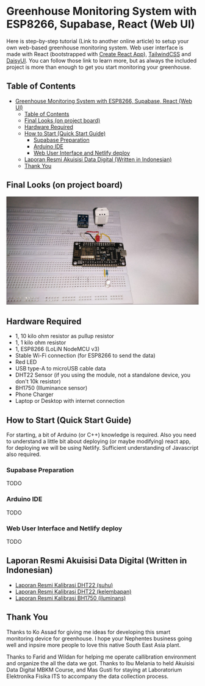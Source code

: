 # Greenhouse Monitoring System with ESP8266, Supabase, React (Web UI)

Here is step-by-step tutorial (Link to another online article) to setup your own web-based greenhouse monitoring system. Web user interface is made with React (bootstrapped with [Create React App](./REACT.md)), [TailwindCSS](https://tailwindcss.com/docs/guides/create-react-app) and [DaisyUI](https://daisyui.com/docs/install/). You can follow those link to learn more, but as always the included project is more than enough to get you start monitoring your greenhouse.


## Table of Contents
- [Greenhouse Monitoring System with ESP8266, Supabase, React (Web UI)](#greenhouse-monitoring-system-with-esp8266-supabase-react-web-ui)
  - [Table of Contents](#table-of-contents)
  - [Final Looks (on project board)](#final-looks-on-project-board)
  - [Hardware Required](#hardware-required)
  - [How to Start (Quick Start Guide)](#how-to-start-quick-start-guide)
    - [Supabase Preparation](#supabase-preparation)
    - [Arduino IDE](#arduino-ide)
    - [Web User Interface and Netlify deploy](#web-user-interface-and-netlify-deploy)
  - [Laporan Resmi Akuisisi Data Digital (Written in Indonesian)](#laporan-resmi-akuisisi-data-digital-written-in-indonesian)
  - [Thank You](#thank-you)

## Final Looks (on project board)

![Final look](./pictures/Final%20Looks.jpeg)

## Hardware Required

- 1, 10 kilo ohm resistor as pullup resistor
- 1, 1 kilo ohm resistor
- 1, ESP8266 (LoLiN NodeMCU v3)
- Stable Wi-Fi connection (for ESP8266 to send the data)
- Red LED
- USB type-A to microUSB cable data
- DHT22 Sensor (if you using the module, not a standalone device, you don't 10k resistor)
- BH1750 (Illuminance sensor)
- Phone Charger
- Laptop or Desktop with internet connection

## How to Start (Quick Start Guide)

For starting, a bit of Arduino (or C++) knowledge is required. Also you need to understand a little bit about deploying (or maybe modifying) react app, for deploying we will be using Netlify. Sufficient understanding of Javascript also required.

### Supabase Preparation

TODO

### Arduino IDE

TODO

### Web User Interface and Netlify deploy

TODO

## Laporan Resmi Akuisisi Data Digital (Written in Indonesian)

- [Laporan Resmi Kalibrasi DHT22 (suhu)](./LAPORAN%20RESMI/DHT22%20Suhu.pdf)
- [Laporan Resmi Kalibrasi DHT22 (kelembapan)](./LAPORAN%20RESMI/DHT22%20Kelembapan.pdf)
- [Laporan Resmi Kalibrasi BH1750 (iluminans)](./LAPORAN%20RESMI/BH1750%20Iluminans.pdf)

## Thank You

Thanks to Ko Assad for giving me ideas for developing this smart monitoring device for greenhouse. I hope your Nephentes business going well and inpsire more people to love this native South East Asia plant.

Thanks to Farid and Wildan for helping me operate callibration environment and organize the all the data we got. Thanks to Ibu Melania to held Akuisisi Data Digital MBKM Course, and Mas Gusti for staying at Laboratorium Elektronika Fisika ITS to accompany the data collection process.